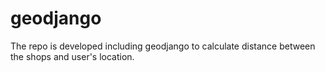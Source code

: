 # geodjango

The repo is developed including geodjango to calculate distance between the shops and user's location.
